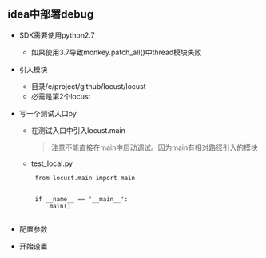 ## idea中部署debug
 * SDK需要使用python2.7
   + 如果使用3.7导致monkey.patch_all()中thread模块失败
   
 * 引入模块
   + 目录/e/project/github/locust/locust
   + 必需是第2个locust
   
 * 写一个测试入口py
   + 在测试入口中引入locust.main
     > 注意不能直接在main中启动调试。因为main有相对路径引入的模块
   + test_local.py
       ```
        from locust.main import main
        
        
        if __name__ == '__main__':
            main()
        
       ```
   
 * 配置参数
 
 
 * 开始设置